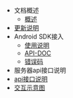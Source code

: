 
* 文档概述 
  * [概述](/)
* [更新说明](/zh-cn/release.md)
* Android SDK接入
  *  [使用说明](/zh-cn/sdk.md)
  *  [API-DOC](/api-doc/index.html)
  *  [错误码](/zh-cn/errcode.md)
* 服务器api接口说明
 * [api接口说明](/zh-cn/server/api.md)
 * [交互示意图](/zh-cn/server/diagram.md)